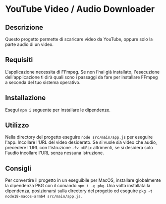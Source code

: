 # YouTube Video / Audio Downloader

## Descrizione
Questo progetto permette di scaricare video da YouTube, oppure solo la parte audio di un video.

## Requisiti
L'applicazione necessita di FFmpeg. Se non l'hai già installato, l'esecuzione dell'applicazione
ti dirà quali sono i passaggi da fare per installare FFmpeg a seconda del tuo sistema operativo.

## Installazione
Esegui `npm i` seguente per installare le dipendenze.

## Utilizzo
Nella directory del progetto eseguire `node src/main/app.js` per eseguire l'app.
Incollare l'URL del video desiderato. Se si vuole sia video che audio, precedere l'URL con l'istruzione `-fv <URL>` altrimenti, se si desidera solo l'audio incollare l'URL senza nessuna istruzione.

## Consigli
Per convertire il progetto in un eseguibile per MacOS, installare globalmente la dipendenza PKG con il comando `npm i -g pkg`. Una volta installata la dipendenza, posizionarsi sulla directory del progetto ed eseguire `pkg -t node18-macos-arm64 src/main/app.js`.